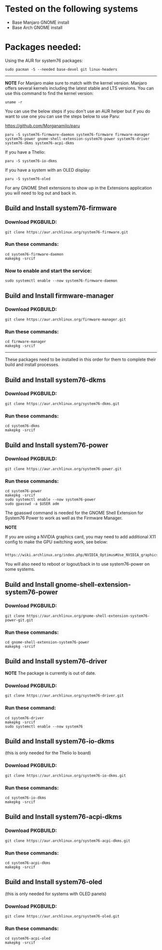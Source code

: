 # Tested on the following systems 
- Base Manjaro GNOME install     
- Base Arch GNOME install         

# Packages needed:

Using the AUR for system76 packages:

```
sudo pacman -S --needed base-devel git linux-headers
```

---
**NOTE**
  For Manjaro make sure to match with the kernel version. Manjaro offers several kernels including the latest stable and LTS versions. You can use this command to find the kernel version:

```
uname -r
```

You can use the below steps if you don't use an AUR helper but if you do want to use one you can use the steps below to use Paru:

https://github.com/Morganamilo/paru

```
paru -S system76-firmware-daemon system76-firmware firmware-manager system76-power gnome-shell-extension-system76-power system76-driver system76-dkms system76-acpi-dkms
```

If you have a Thelio:

```
paru -S system76-io-dkms
```

If you have a system with an OLED display:

```
paru -S system76-oled
```

For any GNOME Shell extensions to show up in the Extensions application you will need to log out and back in.

## Build and Install system76-firmware

### Download PKGBUILD:

```
git clone https://aur.archlinux.org/system76-firmware.git
```

### Run these commands:

```
cd system76-firmware-daemon
makepkg -srcif
```
 
### Now to enable and start the service:

```
sudo systemctl enable --now system76-firmware-daemon
```

## Build and Install firmware-manager

### Download PKGBUILD:

```
git clone https://aur.archlinux.org/firmware-manager.git
```

### Run these commands:

```
cd firmware-manager
makepkg -srcif
```

---

These packages need to be installed in this order for them to complete their build and install processes.

## Build and Install system76-dkms

### Download PKGBUILD:

```
git clone https://aur.archlinux.org/system76-dkms.git
```

### Run these commands:

```
cd system76-dkms
makepkg -srcif
```

## Build and Install system76-power

### Download PKGBUILD:

```
git clone https://aur.archlinux.org/system76-power.git
```

### Run these commands:

```
cd system76-power
makepkg -srcif
sudo systemctl enable --now system76-power
sudo gpasswd -a $USER adm
```

The gpasswd command is needed for the GNOME Shell Extension for System76 Power to work as well as the Firmware Manager. 

**NOTE**

 If you are using a NVIDIA graphics card, you may need to add additional
    X11 config to make the GPU switching work, see below:

        https://wiki.archlinux.org/index.php/NVIDIA_Optimus#Use_NVIDIA_graphics_only
        
 You will also need to reboot or logout/back in to use system76-power on some systems. 

## Build and Install gnome-shell-extension-system76-power

### Download PKGBUILD:

```
git clone https://aur.archlinux.org/gnome-shell-extension-system76-power-git.git
```

### Run these commands:

```
cd gnome-shell-extension-system76-power
makepkg -srcif
```

## Build and Install system76-driver

**NOTE**
The package is currently is out of date.

### Download PKGBUILD:

```
git clone https://aur.archlinux.org/system76-driver.git
```

### Run these command:

```
cd system76-driver
makepkg -srcif
sudo systemctl enable --now system76
```

## Build and Install system76-io-dkms 
(this is only needed for the Thelio Io board)

### Download PKGBUILD:

```
git clone https://aur.archlinux.org/system76-io-dkms.git
```

### Run these commands:

```
cd system76-io-dkms
makepkg -srcif
```

## Build and Install system76-acpi-dkms

### Download PKGBUILD:

```
git clone https://aur.archlinux.org/system76-acpi-dkms.git
```

### Run these commands:

```
cd system76-acpi-dkms
makepkg -srcif
```

## Build and Install system76-oled 
(this is only needed for systems with OLED panels)

### Download PKGBUILD:

```
git clone https://aur.archlinux.org/system76-oled.git
```

### Run these commands:

```
cd system76-acpi-oled
makepkg -srcif
```
